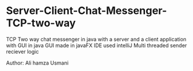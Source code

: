 # Server-Client-Chat-Messenger-TCP-two-way
TCP Two way chat messenger in java with a server and a client application with GUI in java
GUI made in javaFX 
IDE used intelliJ
Multi threaded sender reciever logic

Author: Ali hamza Usmani


